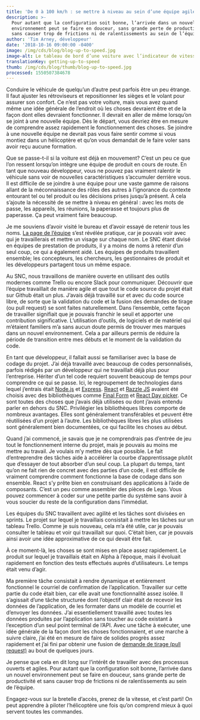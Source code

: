 ```yaml
---
title: 'De 0 à 100 km/h : se mettre à niveau au sein d’une équipe agile'
description: >-
  Pour autant que la configuration soit bonne, l’arrivée dans un nouvel
  environnement peut se faire en douceur, sans grande perte de productivité et
  sans causer trop de frictions ni de ralentissements au sein de l’équipe.
author: 'Tim Arney, développeur'
date: '2018-10-16 09:00:00 -0400'
image: /img/cds/blog/blog-up-to-speed.jpg
image-alt: Le tableau de bord d’une voiture avec l’indicateur de vitesse.
translationKey: getting-up-to-speed
thumb: /img/cds/blog/thumb/blog-up-to-speed.jpg
processed: 1550507384678
---
```


Conduire le véhicule de quelqu’un d’autre peut parfois être un peu étrange. Il faut ajuster les rétroviseurs et repositionner les sièges et le volant pour assurer son confort. Ce n’est pas votre voiture, mais vous avez quand même une idée générale de l’endroit où les choses devraient être et de la façon dont elles devraient fonctionner. Il devrait en aller de même lorsqu’on se joint à une nouvelle équipe. Dès le départ, vous devriez être en mesure de comprendre assez rapidement le fonctionnement des choses. Se joindre à une nouvelle équipe ne devrait pas vous faire sentir comme si vous montiez dans un hélicoptère et qu’on vous demandait de le faire voler sans avoir reçu aucune formation. 

Que se passe-t-il si la voiture est déjà en mouvement? C’est un peu ce que l’on ressent lorsqu’on intègre une équipe de produit en cours de route. En tant que nouveau développeur, vous ne pouvez pas vraiment ralentir le véhicule sans voir de nouvelles caractéristiques s’accumuler derrière vous. Il est difficile de se joindre à une équipe pour une vaste gamme de raisons allant de la méconnaissance des rôles des autres à l’ignorance du contexte entourant tel ou tel produit ou les décisions prises jusqu’à présent. À cela s’ajoute la nécessité de se mettre à niveau en général : avec les mots de passe, les appareils, les réunions, la paperasse et toujours plus de paperasse. Ça peut vraiment faire beaucoup. 

Je me souviens d’avoir visité le bureau et d’avoir essayé de retenir tous les noms. [La page de l’équipe](https://numerique.canada.ca/notre-equipe/) s’est révélée pratique, car je pouvais voir avec qui je travaillerais et mettre un visage sur chaque nom. Le SNC étant divisé en équipes de prestation de produits, il y a moins de noms à retenir d’un seul coup, ce qui a également aidé. Les équipes de produits travaillent ensemble; les concepteurs, les chercheurs, les gestionnaires de produit et les développeurs partagent tous un même espace.

Au SNC, nous travaillons de manière ouverte en utilisant des outils modernes comme Trello ou encore Slack pour communiquer. Découvrir que l’équipe travaillait de manière agile et que tout le code source du projet était sur Github était un plus. J’avais déjà travaillé sur et avec du code source libre, de sorte que la validation du code et la fusion des demandes de tirage (ou pull request) se sont faites naturellement. Dans l’ensemble, cette façon de travailler signifiait que je pouvais franchir le seuil et apporter une contribution significative. L’utilisation d’outils, de logiciels et de matériel qui m’étaient familiers m’a sans aucun doute permis de trouver mes marques dans un nouvel environnement. Cela a par ailleurs permis de réduire la période de transition entre mes débuts et le moment de la validation du code.

En tant que développeur, il fallait aussi se familiariser avec la base de codage du projet. J’ai déjà travaillé avec beaucoup de codes personnalisés, parfois rédigés par un développeur qui ne travaillait déjà plus pour l’entreprise. Hériter d’un tel code requiert souvent beaucoup de temps pour comprendre ce qui se passe. Ici, le regroupement de technologies dans lequel j’entrais était [Node.js](https://nodejs.org) et [Express](http://expressjs.com/). [React](https://reactjs.org) et [Razzle JS](https://github.com/jaredpalmer/razzle) avaient été choisis avec des bibliothèques comme [Final Form](https://github.com/final-form/react-final-form) et [React Day picker](http://react-day-picker.js.org). Ce sont toutes des choses que j’avais déjà utilisées ou dont j’avais entendu parler en dehors du SNC. Privilégier les bibliothèques libres comporte de nombreux avantages. Elles sont généralement transférables et peuvent être réutilisées d’un projet à l’autre. Les bibliothèques libres les plus utilisées sont généralement bien documentées, ce qui facilite les choses au début.

Quand j’ai commencé, je savais que je ne comprendrais pas d’entrée de jeu tout le fonctionnement interne du projet, mais je pouvais au moins me mettre au travail. Je voulais m’y mettre dès que possible. Le fait d’entreprendre des tâches aide à accélérer la courbe d’apprentissage plutôt que d’essayer de tout absorber d’un seul coup. La plupart du temps, tant qu’on ne fait rien de concret avec des parties d’un code, il est difficile de vraiment comprendre comment fonctionne la base de codage dans son ensemble. React s’y prête bien en construisant des applications à l’aide de composants. C’est un peu comme assembler des pièces de Lego. Vous pouvez commencer à coder sur une petite partie du système sans avoir à vous soucier du reste de la configuration dans l’immédiat.

Les équipes du SNC travaillent avec agilité et les tâches sont divisées en sprints. Le projet sur lequel je travaillais consistait à mettre les tâches sur un tableau Trello. Comme je suis nouveau, cela m’a été utile, car je pouvais consulter le tableau et voir qui travaillait sur quoi. C’était bien, car je pouvais ainsi avoir une idée approximative de ce qui devait être fait.

À ce moment-là, les choses se sont mises en place assez rapidement. Le produit sur lequel je travaillais était en Alpha à l’époque, mais il évoluait rapidement en fonction des tests effectués auprès d’utilisateurs. Le temps était venu d’agir. 

Ma première tâche consistait à rendre dynamique et entièrement fonctionnel le courriel de confirmation de l’application. Travailler sur cette partie du code était bien, car elle avait une fonctionnalité assez isolée. Il s’agissait d’une tâche structurée dont l’objectif clair était de recevoir les données de l’application, de les formater dans un modèle de courriel et d’envoyer les données. J’ai essentiellement travaillé avec toutes les données produites par l’application sans toucher au code existant à l’exception d’un seul point terminal de l’API. Avec une tâche à exécuter, une idée générale de la façon dont les choses fonctionnaient, et une marche à suivre claire, j’ai été en mesure de faire de solides progrès assez rapidement et j’ai fini par obtenir une fusion de [demande de tirage (pull request)](https://github.com/cds-snc/ircc-rescheduler/pull/171) au bout de quelques jours.

Je pense que cela en dit long sur l’intérêt de travailler avec des processus ouverts et agiles. Pour autant que la configuration soit bonne, l’arrivée dans un nouvel environnement peut se faire en douceur, sans grande perte de productivité et sans causer trop de frictions ni de ralentissements au sein de l’équipe. 

Engagez-vous sur la bretelle d’accès, prenez de la vitesse, et c’est parti! On peut apprendre à piloter l’hélicoptère une fois qu’on comprend mieux à quoi servent toutes les commandes.



